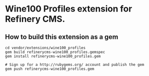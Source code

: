 # Wine100 Profiles extension for Refinery CMS.

## How to build this extension as a gem

    cd vendor/extensions/wine100_profiles
    gem build refinerycms-wine100_profiles.gemspec
    gem install refinerycms-wine100_profiles.gem

    # Sign up for a http://rubygems.org/ account and publish the gem
    gem push refinerycms-wine100_profiles.gem